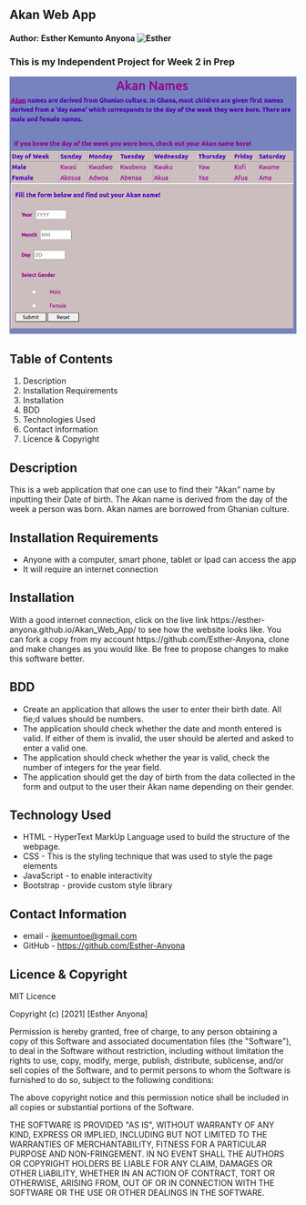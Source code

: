 ## Akan Web App

#### Author: Esther Kemunto Anyona ![Esther](https://avatars.githubusercontent.com/u/91239599?v=4g)

### This is my Independent Project for Week 2 in Prep


![Esther](/Assets/Akanshot.png)

## Table of Contents
1. Description
1. Installation Requirements
1. Installation
1. BDD
1. Technologies Used
1. Contact Information
1. Licence & Copyright


## Description

<p>This is a web application that one can use to find their "Akan" name by inputting their Date of birth. The Akan name is derived from the day of the week a person was born. Akan names are borrowed from Ghanian culture.</p>


## Installation Requirements

* Anyone with a computer, smart phone, tablet or Ipad can access the app
* It will require an internet connection 


## Installation

<p>With a good internet connection, click on the live link https://esther-anyona.github.io/Akan_Web_App/ to see how the website looks like. You can fork a copy from my account https://github.com/Esther-Anyona, clone and make changes as you would like. Be free to propose changes to make this software better.</p>


## BDD

- Create an application that allows the user to enter their birth date. All fie;d values should be numbers.
- The application should check whether the date and month entered is valid. If either of them is invalid,  the user should be alerted and asked to enter a valid one. 
- The application should check whether the year is valid, check the number of integers for the year field.
- The application should get the day of birth from the data collected in the form and output to the user their Akan name depending on their gender. 


## Technology Used

* HTML - HyperText MarkUp Language used to build the structure of the webpage.
* CSS - This is the styling technique that was used to style the page elements 
* JavaScript - to enable interactivity
* Bootstrap - provide custom style library


## Contact Information

* email - jkemuntoe@gmail.com
* GitHub - https://github.com/Esther-Anyona


## Licence & Copyright

MIT Licence

Copyright (c) [2021] [Esther Anyona]

<p>Permission is hereby granted, free of charge, to any person obtaining a copy of this Software and associated documentation files (the "Software"), to deal in the Software without restriction, including without limitation the rights to use, copy, modify, merge, publish, distribute, sublicense, and/or sell copies of the Software, and to permit persons to whom the Software is furnished to do so, subject to the following conditions:

The above copyright notice and this permission notice shall be included in all copies or substantial portions of the Software.

THE SOFTWARE IS PROVIDED "AS IS", WITHOUT WARRANTY OF ANY KIND, EXPRESS OR IMPLIED, INCLUDING BUT NOT LIMITED TO THE WARRANTIES OF MERCHANTABILITY, FITNESS FOR A PARTICULAR PURPOSE AND NON-FRINGEMENT. IN NO EVENT SHALL THE AUTHORS OR COPYRIGHT HOLDERS BE LIABLE FOR ANY CLAIM, DAMAGES OR OTHER LIABILITY, WHETHER IN AN ACTION OF CONTRACT, TORT OR OTHERWISE, ARISING FROM, OUT OF OR IN CONNECTION WITH THE SOFTWARE OR THE USE OR OTHER DEALINGS IN THE SOFTWARE.</p>